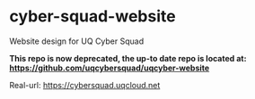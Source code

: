 # cyber-squad-website
Website design for UQ Cyber Squad

**This repo is now deprecated, the up-to date repo is located at: https://github.com/uqcybersquad/uqcyber-website**

Real-url: https://cybersquad.uqcloud.net

